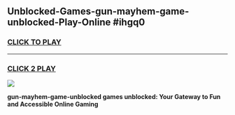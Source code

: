 
## Unblocked-Games-gun-mayhem-game-unblocked-Play-Online #ihgq0
<h3>
<a href="https://news.freeplayer.one?title=gun-mayhem-game-unblocked&ref=3">CLICK TO PLAY</a></h3>
<hr>

<h3>
<a href="https://news.freeplayer.one?title=gun-mayhem-game-unblocked&ref=3">CLICK 2 PLAY</a>
  
</h3>

<a href="https://news.freeplayer.one?title=gun-mayhem-game-unblocked&ref=3"><img src="https://clearcache.store/games.png"></a>


**gun-mayhem-game-unblocked games unblocked: Your Gateway to Fun and Accessible Online Gaming**
